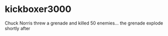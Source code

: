 # kickboxer3000
Chuck Norris threw a grenade and killed 50 enemies... the grenade explode shortly after
